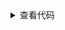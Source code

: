 <Tabs/>
<details>
<summary>查看代码</summary>

```vue
<template>
  <y-tabs value="1">
    <y-tab-pane name="结算" tab="1">结算</y-tab-pane>
    <y-tab-pane name="工单" tab="2">工单</y-tab-pane>
  </y-tabs>
</template>
```

</details>
